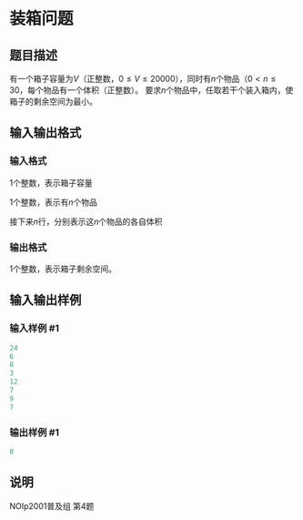 # 装箱问题

## 题目描述

有一个箱子容量为$V$（正整数，$0 \le V \le 20000$），同时有$n$个物品（$0<n \le 30$，每个物品有一个体积（正整数）。 要求$n$个物品中，任取若干个装入箱内，使箱子的剩余空间为最小。 

## 输入输出格式

### 输入格式

$1$个整数，表示箱子容量

$1$个整数，表示有$n$个物品

接下来$n$行，分别表示这$n$个物品的各自体积

### 输出格式

$1$个整数，表示箱子剩余空间。

## 输入输出样例

### 输入样例 #1

```cpp
24
6
8
3
12
7
9
7

```
### 输出样例 #1

```cpp
0

```
## 说明

NOIp2001普及组 第4题

